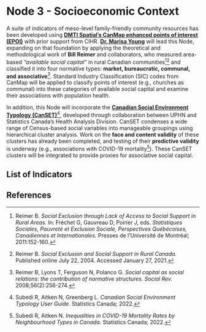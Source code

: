# Node 3 - Socioeconomic Context

A suite of indicators of meso-level family-friendly community resources has been developed using [**DMTI Spatial’s CanMap enhanced points of interest (EPOI)**](https://www.dmtispatial.com/) with prior support from CIHR. [**Dr. Marisa Young**](https://www.marisa-young.com/) will lead this Node, expanding on that foundation by applying the theoretical and methodological work of **Bill Reimer** and collaborators, who measured area-based *“available social capital”* in rural Canadian communities[^1][^2] and classified it into four normative types: **market, bureaucratic, communal, and associative**[^3]. Standard Industry Classification (SIC) codes from CanMap will be applied to classify points of interest (e.g., churches as communal) into these categories of available social capital and examine their associations with population health.  

In addition, this Node will incorporate the [**Canadian Social Environment Typology (CanSET)**](https://www150.statcan.gc.ca/n1/en/catalogue/17200002)[^4], developed through collaboration between UPHN and Statistics Canada’s Health Analysis Division. CanSET condenses a wide range of Census-based social variables into manageable groupings using hierarchical cluster analysis. Work on the **face and content validity** of these clusters has already been completed, and testing of their **predictive validity** is underway (e.g., associations with COVID-19 mortality[^5]). These CanSET clusters will be integrated to provide proxies for associative social capital.  

## List of Indicators

## References
[^1]: Reimer B. *Social Exclusion through Lack of Access to Social Support in Rural Areas.* In: Fréchet G, Gauvreau D, Poirier J, eds. *Statistiques Sociales, Pauvreté et Exclusion Sociale, Perspectives Québécoises, Canadiennes et Internationales.* Presses de l’Université de Montréal; 2011:152-160.  
[^2]: Reimer B. *Social Exclusion and Social Support in Rural Canada.* Published online July 22, 2004. Accessed January 27, 2021.  
[^3]: Reimer B, Lyons T, Ferguson N, Polanco G. *Social capital as social relations: the contribution of normative structures.* *Sociol Rev.* 2008;56(2):256-274.  
[^4]: Subedi R, Aitken N, Greenberg L. *Canadian Social Environment Typology User Guide.* Statistics Canada; 2022.  
[^5]: Subedi R, Aitken N. *Inequalities in COVID-19 Mortality Rates by Neighbourhood Types in Canada.* Statistics Canada; 2022.  
